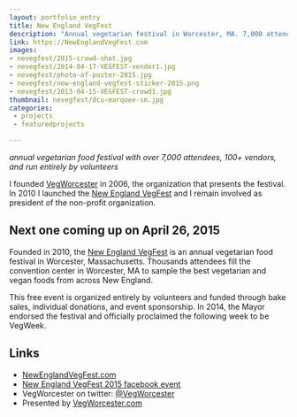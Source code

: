 ```yaml
---
layout: portfolio_entry
title: New England VegFest
description: "Annual vegetarian festival in Worcester, MA. 7,000 attendees, 120 exhibitors, 200 volunteers."
link: https://NewEnglandVegFest.com
images:
- nevegfest/2015-crowd-shot.jpg
- nevegfest/2014-04-17-VEGFEST-vendor1.jpg
- nevegfest/photo-of-poster-2015.jpg
- nevegfest/new-england-vegfest-sticker-2015.png
- nevegfest/2013-04-15-VEGFEST-crowd1.jpg
thumbnail: nevegfest/dcu-marquee-sm.jpg
categories:
 - projects
 - featuredprojects

---
```


*annual vegetarian food festival with over 7,000 attendees, 100+ vendors, and run entirely by volunteers*

I founded [VegWorcester](http://VegWorcester.com) in 2006, the organization that presents the festival. In 2010 I launched the [New England VegFest](https://NewEnglandVegFest.com)  and I remain involved as president of the non-profit organization.

## Next one coming up on April 26, 2015

Founded in 2010, the [New England VegFest](https://NewEnglandVegFest.com) is an annual vegetarian food festival in Worcester, Massachusetts. Thousands attendees fill the convention center in Worcester, MA to sample the best vegetarian and vegan foods from across New England.

This free event is organized entirely by volunteers and funded through bake sales, individual donations, and event sponsorship. In 2014, the Mayor endorsed the festival and officially proclaimed the following week to be VegWeek.

## Links

 * [NewEnglandVegFest.com](https://NewEnglandVegFest.com)
 * [New England VegFest 2015 facebook event](https://www.facebook.com/events/355366494646694/)
 * VegWorcester on twitter: [@VegWorcester](https://twitter.com/VegWorcester)
 * Presented by [VegWorcester.com](http://VegWorcester.com)
